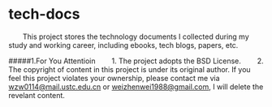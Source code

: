 # tech-docs
&emsp;&emsp;This project stores the technology documents I collected
during my study and working career, including ebooks, tech blogs, papers, etc.

#####1.For You Attentioin
&emsp;&emsp;1. The project adopts the BSD License.
&emsp;&emsp;2. The copyright of content in this project is under its original
author. If you feel this project violates your ownership, please contact me via
wzw0114@mail.ustc.edu.cn or weizhenwei1988@gmail.com, I will delete the revelant
content.

